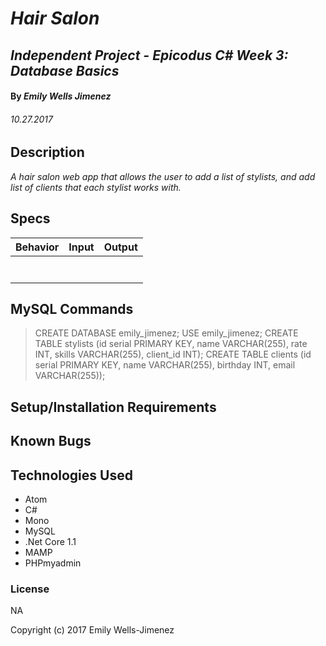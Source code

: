 
# _Hair Salon_

## _Independent Project - Epicodus C# Week 3: Database Basics_

#### By _Emily Wells Jimenez_

###### _10.27.2017_

## Description

_A hair salon web app that allows the user to add a list of stylists, and add list of clients that each stylist works with._


## Specs

| Behavior  |  Input | Output  |
|---|---|---|
|   |   |   |
|   |   |   |
|   |   |   |
|   |   |   |
|   |   |   |
|   |   |   |
|   |   |   |


## MySQL Commands

> CREATE DATABASE emily_jimenez;
> USE emily_jimenez;
> CREATE TABLE stylists (id serial PRIMARY KEY, name VARCHAR(255), rate INT, skills VARCHAR(255), client_id INT);
> CREATE TABLE clients (id serial PRIMARY KEY, name VARCHAR(255), birthday INT, email VARCHAR(255));

## Setup/Installation Requirements



## Known Bugs



## Technologies Used

* Atom
* C#
* Mono
* MySQL
* .Net Core 1.1
* MAMP
* PHPmyadmin

### License

NA

Copyright (c) 2017 Emily Wells-Jimenez
